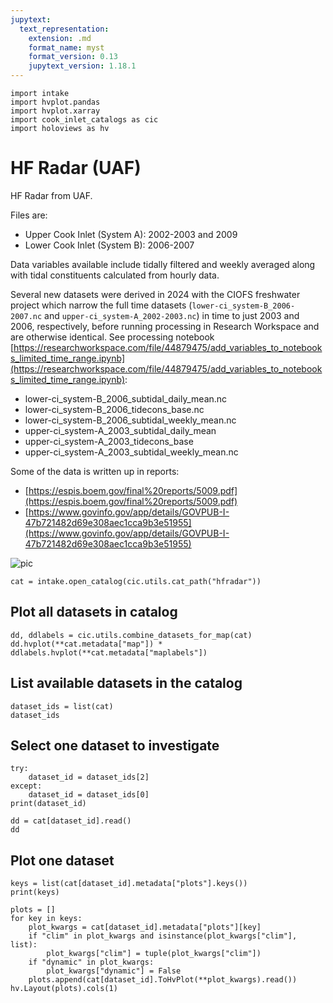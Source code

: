 ```yaml
---
jupytext:
  text_representation:
    extension: .md
    format_name: myst
    format_version: 0.13
    jupytext_version: 1.18.1
---
```


```{code-cell}
import intake
import hvplot.pandas
import hvplot.xarray
import cook_inlet_catalogs as cic
import holoviews as hv
```

# HF Radar (UAF)

HF Radar from UAF.

Files are:

* Upper Cook Inlet (System A): 2002-2003 and 2009
* Lower Cook Inlet (System B): 2006-2007

Data variables available include tidally filtered and weekly averaged along with tidal constituents calculated from hourly data.

Several new datasets were derived in 2024 with the CIOFS freshwater project which narrow the full time datasets (`lower-ci_system-B_2006-2007.nc` and `upper-ci_system-A_2002-2003.nc`) in time to just 2003 and 2006, respectively, before running processing in Research Workspace and are otherwise identical. See processing notebook [https://researchworkspace.com/file/44879475/add_variables_to_notebooks_limited_time_range.ipynb](https://researchworkspace.com/file/44879475/add_variables_to_notebooks_limited_time_range.ipynb):
* lower-ci_system-B_2006_subtidal_daily_mean.nc
* lower-ci_system-B_2006_tidecons_base.nc
* lower-ci_system-B_2006_subtidal_weekly_mean.nc
* upper-ci_system-A_2003_subtidal_daily_mean
* upper-ci_system-A_2003_tidecons_base
* upper-ci_system-A_2003_subtidal_weekly_mean.nc
    
Some of the data is written up in reports:

* [https://espis.boem.gov/final%20reports/5009.pdf](https://espis.boem.gov/final%20reports/5009.pdf)
* [https://www.govinfo.gov/app/details/GOVPUB-I-47b721482d69e308aec1cca9b3e51955](https://www.govinfo.gov/app/details/GOVPUB-I-47b721482d69e308aec1cca9b3e51955)

![pic](https://researchworkspace.com/files/40338104/UAcoverage.gif)



```{code-cell}
cat = intake.open_catalog(cic.utils.cat_path("hfradar"))
```

## Plot all datasets in catalog

```{code-cell}
dd, ddlabels = cic.utils.combine_datasets_for_map(cat)
dd.hvplot(**cat.metadata["map"]) * ddlabels.hvplot(**cat.metadata["maplabels"])
```

## List available datasets in the catalog

```{code-cell}
dataset_ids = list(cat)
dataset_ids
```

## Select one dataset to investigate

```{code-cell}
try:
    dataset_id = dataset_ids[2]
except:
    dataset_id = dataset_ids[0]
print(dataset_id)

dd = cat[dataset_id].read()
dd
```

## Plot one dataset

```{code-cell}
keys = list(cat[dataset_id].metadata["plots"].keys())
print(keys)

plots = []
for key in keys:
    plot_kwargs = cat[dataset_id].metadata["plots"][key]
    if "clim" in plot_kwargs and isinstance(plot_kwargs["clim"], list):
        plot_kwargs["clim"] = tuple(plot_kwargs["clim"])
    if "dynamic" in plot_kwargs:
        plot_kwargs["dynamic"] = False
    plots.append(cat[dataset_id].ToHvPlot(**plot_kwargs).read())
hv.Layout(plots).cols(1)
```
